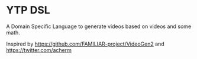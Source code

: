 YTP DSL
===

A Domain Specific Language to generate videos based on videos and some math.

Inspired by https://github.com/FAMILIAR-project/VideoGen2 and https://twitter.com/acherm